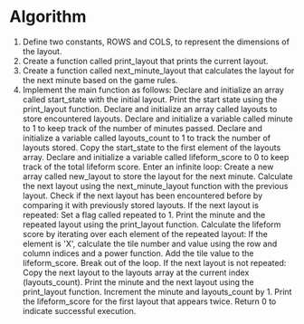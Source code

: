 # Algorithm

1. Define two constants, ROWS and COLS, to represent the dimensions of the layout.
2. Create a function called print_layout that prints the current layout.
3. Create a function called next_minute_layout that calculates the layout for the next minute based on the game rules.
4. Implement the main function as follows:
Declare and initialize an array called start_state with the initial layout.
Print the start state using the print_layout function.
Declare and initialize an array called layouts to store encountered layouts.
Declare and initialize a variable called minute to 1 to keep track of the number of minutes passed.
Declare and initialize a variable called layouts_count to 1 to track the number of layouts stored.
Copy the start_state to the first element of the layouts array.
Declare and initialize a variable called lifeform_score to 0 to keep track of the total lifeform score.
Enter an infinite loop:
Create a new array called new_layout to store the layout for the next minute.
Calculate the next layout using the next_minute_layout function with the previous layout.
Check if the next layout has been encountered before by comparing it with previously stored layouts.
If the next layout is repeated:
Set a flag called repeated to 1.
Print the minute and the repeated layout using the print_layout function.
Calculate the lifeform score by iterating over each element of the repeated layout:
If the element is 'X', calculate the tile number and value using the row and column indices and a power function.
Add the tile value to the lifeform_score.
Break out of the loop.
If the next layout is not repeated:
Copy the next layout to the layouts array at the current index (layouts_count).
Print the minute and the next layout using the print_layout function.
Increment the minute and layouts_count by 1.
Print the lifeform_score for the first layout that appears twice.
Return 0 to indicate successful execution.